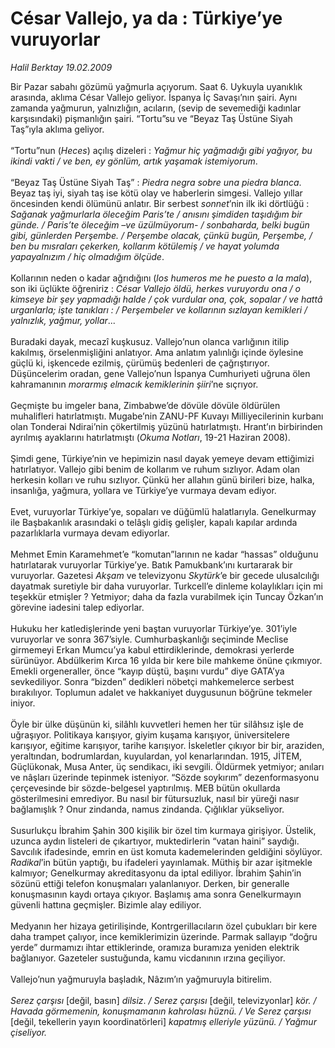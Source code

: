 # César Vallejo, ya da : Türkiye’ye vuruyorlar

*Halil Berktay 19.02.2009*

<div class="taraf_structure_2col_1zq">
<div class="margen_n">



 <p>Bir Pazar sabahı gözümü yağmurla açıyorum. Saat 6. Uykuyla uyanıklık arasında, aklıma César Vallejo geliyor. İspanya İç Savaşı’nın şairi. Aynı zamanda yağmurun, yalnızlığın, acıların, (sevip de sevemediği kadınlar karşısındaki) pişmanlığın şairi. “Tortu”su ve “Beyaz Taş Üstüne Siyah Taş”ıyla aklıma geliyor. <br/><br/>“Tortu”nun (<i>Heces</i>) açılış dizeleri : <i>Yağmur hiç yağmadığı gibi yağıyor, bu ikindi vakti / ve ben, ey gönlüm, artık yaşamak istemiyorum</i>. <br/><br/>“Beyaz Taş Üstüne Siyah Taş” : <i>Piedra negra sobre una piedra blanca</i>. Beyaz taş iyi, siyah taş ise kötü olay ve haberlerin simgesi. Vallejo yıllar öncesinden kendi ölümünü anlatır. Bir serbest <i>sonnet</i>’nin ilk iki dörtlüğü : <i>Sağanak yağmurlarla öleceğim Paris’te / anısını şimdiden taşıdığım bir günde. / Paris’te öleceğim –ve üzülmüyorum- / sonbaharda, belki bugün gibi, günlerden Perşembe. / Perşembe olacak, çünkü bugün, Perşembe, / ben bu mısraları çekerken, kollarım kötülemiş / ve hayat yolumda yapayalnızım / hiç olmadığım ölçüde</i>. <br/><br/>Kollarının neden o kadar ağrıdığını (<i>los humeros me he puesto a la mala</i>), son iki üçlükte öğreniriz : <i>César Vallejo öldü, herkes vuruyordu ona / o kimseye bir şey yapmadığı halde / çok vurdular ona, çok, sopalar / ve hattâ urganlarla; işte tanıkları : / Perşembeler ve kollarının sızlayan kemikleri / yalnızlık, yağmur, yollar</i>... <br/><br/>Buradaki dayak, mecazî kuşkusuz. Vallejo’nun olanca varlığının itilip kakılmış, örselenmişliğini anlatıyor. Ama anlatım yalınlığı içinde öylesine güçlü ki, işkencede ezilmiş, çürümüş bedenleri de çağrıştırıyor. Düşüncelerim oradan, gene Vallejo’nun İspanya Cumhuriyeti uğruna ölen kahramanının <i>morarmış elmacık kemiklerinin şiiri</i>’ne sıçrıyor. <br/><br/>Geçmişte bu imgeler bana, Zimbabwe’de dövüle dövüle öldürülen muhalifleri hatırlatmıştı. Mugabe’nin ZANU-PF Kuvayı Milliyecilerinin kurbanı olan Tonderai Ndirai’nin çökertilmiş yüzünü hatırlatmıştı. Hrant’ın birbirinden ayrılmış ayaklarını hatırlatmıştı (<i>Okuma Notları</i>, 19-21 Haziran 2008). <br/><br/>Şimdi gene, Türkiye’nin ve hepimizin nasıl dayak yemeye devam ettiğimizi hatırlatıyor. Vallejo gibi benim de kollarım ve ruhum sızlıyor. Adam olan herkesin kolları ve ruhu sızlıyor. Çünkü her allahın günü birileri bize, halka, insanlığa, yağmura, yollara ve Türkiye’ye vurmaya devam ediyor. <br/><br/>Evet, vuruyorlar Türkiye’ye, sopaları ve düğümlü halatlarıyla. Genelkurmay ile Başbakanlık arasındaki o telâşlı gidiş gelişler, kapalı kapılar ardında pazarlıklarla vurmaya devam ediyorlar. <br/><br/>Mehmet Emin Karamehmet’e “komutan”larının ne kadar “hassas” olduğunu hatırlatarak vuruyorlar Türkiye’ye. Batık Pamukbank’ını kurtararak bir vuruyorlar. Gazetesi <i>Akşam</i> ve televizyonu <i>Skytürk</i>’e bir gecede ulusalcılığı dayatmak suretiyle bir daha vuruyorlar. Turkcell’e dinleme kolaylıkları için mi teşekkür etmişler ? Yetmiyor; daha da fazla vurabilmek için Tuncay Özkan’ın görevine iadesini talep ediyorlar. <br/><br/>Hukuku her katledişlerinde yeni baştan vuruyorlar Türkiye’ye. 301’iyle vuruyorlar ve sonra 367’siyle. Cumhurbaşkanlığı seçiminde Meclise girmemeyi Erkan Mumcu’ya kabul ettirdiklerinde, demokrasi yerlerde sürünüyor. Abdülkerim Kırca 16 yılda bir kere bile mahkeme önüne çıkmıyor. Emekli orgeneraller, önce “kayıp düştü, başını vurdu” diye GATA’ya sevkediliyor. Sonra “bizden” dedikleri nöbetçi mahkemelerce serbest bırakılıyor. Toplumun adalet ve hakkaniyet duygusunun böğrüne tekmeler iniyor. <br/><br/>Öyle bir ülke düşünün ki, silâhlı kuvvetleri hemen her tür silâhsız işle de uğraşıyor. Politikaya karışıyor, giyim kuşama karışıyor, üniversitelere karışıyor, eğitime karışıyor, tarihe karışıyor. İskeletler çıkıyor bir bir, araziden, yeraltından, bodrumlardan, kuyulardan, yol kenarlarından. 1915, JİTEM, Güçlükonak, Musa Anter, üç sendikacı, iki sevgili. Öldürmek yetmiyor; anıları ve nâşları üzerinde tepinmek isteniyor. “Sözde soykırım” dezenformasyonu çerçevesinde bir sözde-belgesel yaptırılmış. MEB bütün okullarda gösterilmesini emrediyor. Bu nasıl bir fütursuzluk, nasıl bir yüreği nasır bağlamışlık ? Onur zindanda, namus zindanda. Çığlıklar yükseliyor. <br/><br/>Susurlukçu İbrahim Şahin 300 kişilik bir özel tim kurmaya girişiyor. Üstelik, uzunca aydın listeleri de çıkartıyor, muktedirlerin “vatan haini” saydığı. Savcılık ifadesinde, emrin en üst komuta kademelerinden geldiğini söylüyor. <i>Radikal</i>’in bütün yaptığı, bu ifadeleri yayınlamak. Müthiş bir azar işitmekle kalmıyor; Genelkurmay akreditasyonu da iptal ediliyor. İbrahim Şahin’in sözünü ettiği telefon konuşmaları yalanlanıyor. Derken, bir generalle konuşmasının kaydı ortaya çıkıyor. Başlamış ama sonra Genelkurmayın güvenli hattına geçmişler. Bizimle alay ediliyor. <br/><br/>Medyanın her hizaya getirilişinde, Kontrgerillacıların özel çubukları bir kere daha trampet çalıyor, ince kemiklerimizin üzerinde. Parmak sallayıp “doğru yerde” durmamızı ihtar ettiklerinde, oramıza buramıza yeniden elektrik bağlanıyor. Gazeteler sustuğunda, kamu vicdanının ırzına geçiliyor. <br/><br/>Vallejo’nun yağmuruyla başladık, Nâzım’ın yağmuruyla bitirelim.<i> <br/><br/>Serez çarşısı</i> [değil, basın] <i>dilsiz</i>. <i>/ Serez çarşısı</i> [değil, televizyonlar] <i>kör.</i> <i>/ Havada görmemenin, konuşmamanın kahrolası hüznü. /</i> <i>Ve Serez çarşısı</i> [değil, tekellerin yayın koordinatörleri] <i>kapatmış elleriyle yüzünü. / Yağmur çiseliyor.</i></p>
<br/>
<br/>
<br/>



<br/>


<div id="taraf_not">
</div>

</div>


</div>
